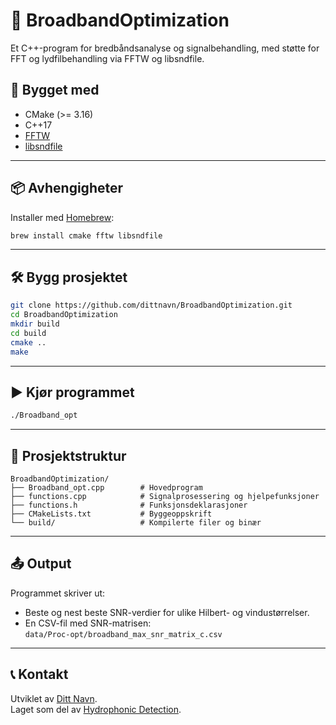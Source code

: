 # 📡 BroadbandOptimization

Et C++-program for bredbåndsanalyse og signalbehandling, med støtte for FFT og lydfilbehandling via FFTW og libsndfile.

## 🔧 Bygget med

- CMake (>= 3.16)
- C++17
- [FFTW](http://www.fftw.org/)
- [libsndfile](http://www.mega-nerd.com/libsndfile/)

---

## 📦 Avhengigheter

Installer med [Homebrew](https://brew.sh/):

```bash
brew install cmake fftw libsndfile
```

---

## 🛠️ Bygg prosjektet

```bash
git clone https://github.com/dittnavn/BroadbandOptimization.git
cd BroadbandOptimization
mkdir build
cd build
cmake ..
make
```

---

## ▶️ Kjør programmet

```bash
./Broadband_opt
```

---

## 📁 Prosjektstruktur

```
BroadbandOptimization/
├── Broadband_opt.cpp        # Hovedprogram
├── functions.cpp            # Signalprosessering og hjelpefunksjoner
├── functions.h              # Funksjonsdeklarasjoner
├── CMakeLists.txt           # Byggeoppskrift
└── build/                   # Kompilerte filer og binær
```

---

## 📤 Output

Programmet skriver ut:

- Beste og nest beste SNR-verdier for ulike Hilbert- og vindustørrelser.
- En CSV-fil med SNR-matrisen:  
  `data/Proc-opt/broadband_max_snr_matrix_c.csv`

---

## 📞 Kontakt

Utviklet av [Ditt Navn](mailto:ditt.epost@eksempel.no).  
Laget som del av [Hydrophonic Detection](https://github.com/dittrepo/hydrophonic-detection).